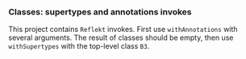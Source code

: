 ### Classes: supertypes and annotations invokes

This project contains `Reflekt` invokes. 
First use `withAnnotations` with several arguments. The result of classes should be empty,
then use `withSupertypes` with the top-level class `B3`.
